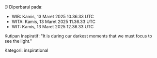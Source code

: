 ⏰ Diperbarui pada:
- WIB: Kamis, 13 Maret 2025 10.36.33 UTC
- WITA: Kamis, 13 Maret 2025 11.36.33 UTC
- WIT: Kamis, 13 Maret 2025 12.36.33 UTC

Kutipan Inspiratif:
"It is during our darkest moments that we must focus to see the light."


Kategori: inspirational

